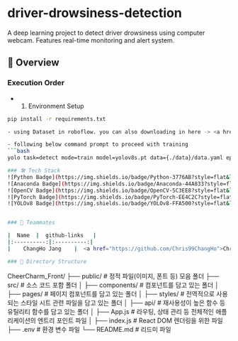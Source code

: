 # driver-drowsiness-detection
A deep learning project to detect driver drowsiness using computer webcam. Features real-time monitoring and alert system. 


## 📝 Overview
### Execution Order
- 1. Environment Setup
```bash
pip install -r requirements.txt

- using Dataset in roboflow. you can also downloading in here -> <a href="https://universe.roboflow.com/karthik-madhvan/drowsiness-detection-xsriz">Dataset Link</a>

- following below command prompt to proceed with training
```bash
yolo task=detect mode=train model=yolov8s.pt data={./data}/data.yaml epochs=100 imgsz=640

### 🛠️ Tech Stack
![Python Badge](https://img.shields.io/badge/Python-3776AB?style=flat&logo=Python&logoColor=white)
![Anaconda Badge](https://img.shields.io/badge/Anaconda-44A833?style=flat&logo=Anaconda&logoColor=white)
![OpenCV Badge](https://img.shields.io/badge/OpenCV-5C3EE8?style=flat&logo=OpenCV&logoColor=white)
![PyTorch Badge](https://img.shields.io/badge/PyTorch-EE4C2C?style=flat&logo=PyTorch&logoColor=white)
![YOLOv8 Badge](https://img.shields.io/badge/YOLOv8-FFA500?style=flat&logo=data:image/png;base64,iVBORw0KGgoAAAANSUhEUgAAABAAAAAQCAYAAAAf8/9hAAAAiklEQVR42mL8//8/AzUBEQNGJkU4DDXwzGcNQFAY1QGECQNEHjwZL8oMwk6FBOAjDlC7HBhU/gZPogR4gyYhBLVcAOxlAaVwDQTsUM1UPgyYYBmVwMlVsUMU1YKJVBkR2EFkXgACkABYQ/wcAaWI3gGAV6ADcVJcAhDmRBBwDAACRMIK3v5Dh0AAAAASUVORK5CYII=&logoColor=white)


### 👥 Teammates

|  Name  |  github-links   |
|:----------:|:----------:|
|    ChangHo Jang    |  <a href="https://github.com/Chris99ChangHo">Chris99ChangHo</a>  |

### 📁 Directory Structure

```
CheerCharm_Front/
├── public/                    # 정적 파일(이미지, 폰트 등) 모음 폴더
├── src/                       # 소스 코드 포함 폴더
│   ├── components/            # 컴포넌트를 담고 있는 폴더
│   ├── pages/                 # 페이지 컴포넌트를 담고 있는 폴더
│   ├── styles/                # 전역적으로 사용되는 스타일 시트 관련 파일을 담고 있는 폴더
│   ├── api/                   # 재사용성이 높은 함수 등 유틸리티 함수를 담고 있는 폴더
│   ├── App.js                 # 라우팅, 상태 관리 등 전체적인 애플리케이션의 엔트리 포인트 파일
│   ├── index.js               # React DOM 렌더링을 위한 파일
├── .env                       # 환경 변수 파일
└── README.md                  # 리드미 파일
```
